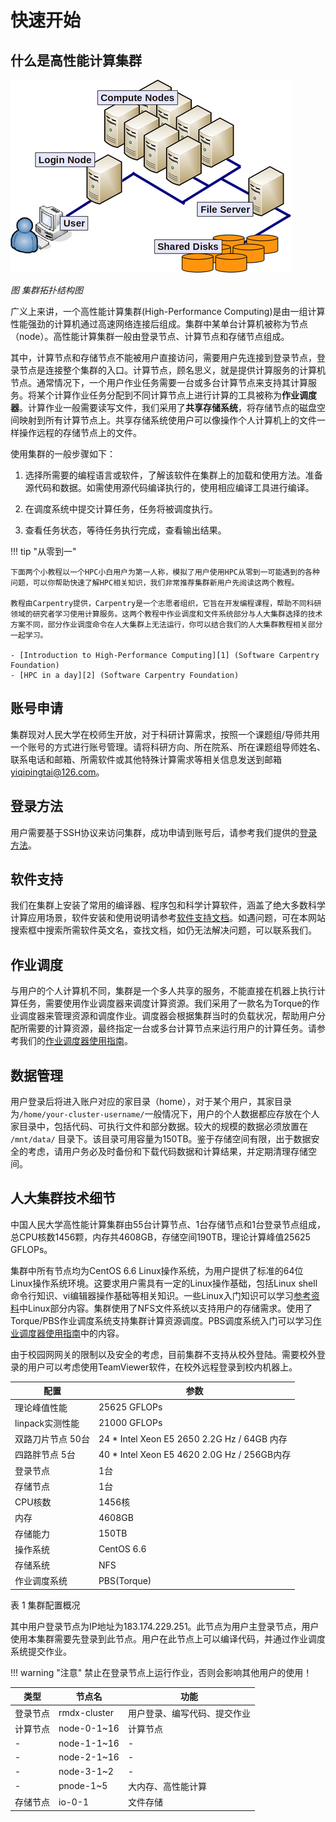 # 快速开始

## 什么是高性能计算集群
![集群架构](img/cluster.png)

*图 集群拓扑结构图*

广义上来讲，一个高性能计算集群(High-Performance Computing)是由一组计算性能强劲的计算机通过高速网络连接后组成。集群中某单台计算机被称为节点（node）。高性能计算集群一般由登录节点、计算节点和存储节点组成。

其中，计算节点和存储节点不能被用户直接访问，需要用户先连接到登录节点，登录节点是连接整个集群的入口。计算节点，顾名思义，就是提供计算服务的计算机节点。通常情况下，一个用户作业任务需要一台或多台计算节点来支持其计算服务。将某个计算作业任务分配到不同计算节点上进行计算的工具被称为**作业调度器**。计算作业一般需要读写文件，我们采用了**共享存储系统**，将存储节点的磁盘空间映射到所有计算节点上。共享存储系统使用户可以像操作个人计算机上的文件一样操作远程的存储节点上的文件。

使用集群的一般步骤如下：

1. 选择所需要的编程语言或软件，了解该软件在集群上的加载和使用方法。准备源代码和数据。如需使用源代码编译执行的，使用相应编译工具进行编译。

2. 在调度系统中提交计算任务，任务将被调度执行。

3. 查看任务状态，等待任务执行完成，查看输出结果。

!!! tip "从零到一"

    下面两个小教程以一个HPC小白用户为第一人称，模拟了用户使用HPC从零到一可能遇到的各种问题，可以你帮助快速了解HPC相关知识，我们非常推荐集群新用户先阅读这两个教程。

    教程由Carpentry提供，Carpentry是一个志愿者组织，它旨在开发编程课程，帮助不同科研领域的研究者学习使用计算服务。这两个教程中作业调度和文件系统部分与人大集群选择的技术方案不同，部分作业调度命令在人大集群上无法运行，你可以结合我们的人大集群教程相关部分一起学习。

    - [Introduction to High-Performance Computing][1] (Software Carpentry Foundation)
    - [HPC in a day][2] (Software Carpentry Foundation)

[1]: https://hpc-carpentry.github.io/hpc-intro/
[2]: https://psteinb.github.io/hpc-in-a-day/

## 账号申请

集群现对人民大学在校师生开放，对于科研计算需求，按照一个课题组/导师共用一个账号的方式进行账号管理。请将科研方向、所在院系、所在课题组导师姓名、联系电话和邮箱、所需软件或其他特殊计算需求等相关信息发送到邮箱 <yiqipingtai@126.com>。

## 登录方法

用户需要基于SSH协议来访问集群，成功申请到账号后，请参考我们提供的[登录方法](cluster-login.md)。

## 软件支持

我们在集群上安装了常用的编译器、程序包和科学计算软件，涵盖了绝大多数科学计算应用场景，软件安装和使用说明请参考[软件支持文档](software.md)。如遇问题，可在本网站搜索框中搜索所需软件英文名，查找文档，如仍无法解决问题，可以联系我们。

## 作业调度

与用户的个人计算机不同，集群是一个多人共享的服务，不能直接在机器上执行计算任务，需要使用作业调度器来调度计算资源。我们采用了一款名为Torque的作业调度器来管理资源和调度作业。调度器会根据集群当时的负载状况，帮助用户分配所需要的计算资源，最终指定一台或多台计算节点来运行用户的计算任务。请参考我们的[作业调度器使用指南](job-scheduler.md)。

## 数据管理

用户登录后将进入账户对应的家目录（home），对于某个用户，其家目录为`/home/your-cluster-username/`一般情况下，用户的个人数据都应存放在个人家目录中，包括代码、可执行文件和部分数据。较大的规模的数据必须放置在 `/mnt/data/` 目录下。该目录可用容量为150TB。鉴于存储空间有限，出于数据安全的考虑，请用户务必及时备份和下载代码数据和计算结果，并定期清理存储空间。

## 人大集群技术细节

中国人民大学高性能计算集群由55台计算节点、1台存储节点和1台登录节点组成，总CPU核数1456颗，内存共4608GB，存储空间190TB，理论计算峰值25625 GFLOPs。

集群中所有节点均为CentOS 6.6 Linux操作系统，为用户提供了标准的64位Linux操作系统环境。这要求用户需具有一定的Linux操作基础，包括Linux shell命令行知识、vi编辑器操作基础等相关知识。一些Linux入门知识可以学习[参考资料](reference.md#linux)中Linux部分内容。集群使用了NFS文件系统以支持用户的存储需求。使用了Torque/PBS作业调度系统支持集群计算资源调度。PBS调度系统入门可以学习[作业调度器使用指南](job-scheduler.md)中的内容。

由于校园网网关的限制以及安全的考虑，目前集群不支持从校外登陆。需要校外登录的用户可以考虑使用TeamViewer软件，在校外远程登录到校内机器上。

| 配置              	| 参数                                      	|
|-------------------	|-------------------------------------------	|
|    理论峰值性能   	|                 25625 GFLOPs                	|
|  linpack实测性能  	|                 21000 GFLOPs                	|
| 双路刀片节点 50台 	| 24 * Intel Xeon E5 2650 2.2G Hz / 64GB 内存 	|
|   四路胖节点 5台  	| 40 * Intel Xeon E5 4620 2.0G Hz / 256GB内存 	|
|      登录节点     	|                    1台                    	|
|      存储节点     	|                    1台                    	|
|      CPU核数      	|                   1456核                  	|
|        内存       	|                   4608GB                  	|
|      存储能力     	|                   150TB                   	|
|      操作系统     	|                 CentOS 6.6                	|
|      存储系统     	|                    NFS                    	|
|    作业调度系统   	|                PBS(Torque)                	|

表 1 集群配置概况

其中用户登录节点为IP地址为183.174.229.251。此节点为用户主登录节点，用户使用本集群需要先登录到此节点。用户在此节点上可以编译代码，并通过作业调度系统提交作业。

!!! warning "注意"
    禁止在登录节点上运行作业，否则会影响其他用户的使用！


| 类型 	| 节点名 	| 功能 	|
|--------	|------------	|----------------------------	|
| 登录节点 	| rmdx-cluster 	| 用户登录、编写代码、提交作业 	|
| 计算节点 	| node-0-1~16 	| 计算节点 	|
| - 	| node-1-1~16 	| - 	|
| - 	| node-2-1~16 	| - 	|
| - 	| node-3-1~2 	| - 	|
| - 	| pnode-1~5 	| 大内存、高性能计算 	|
| 存储节点 	| io-0-1 	| 文件存储 	|
